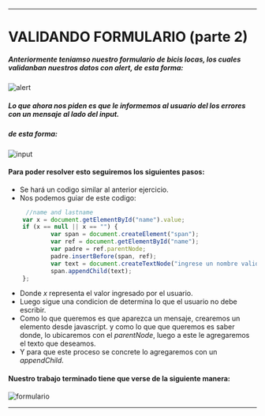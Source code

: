 ****

# VALIDANDO FORMULARIO (parte 2) 

##### Anteriormente teniamso nuestro formulario de bicis locas, los cuales validanban nuestros datos con *alert*, de esta forma:
 
![alert](http://i67.tinypic.com/2zrpc37.png)
 
##### Lo que ahora nos piden es que le informemos al usuario del los errores con un *mensaje* al lado del *input*.      
##### de esta forma:
![input](http://i65.tinypic.com/jr9zpu.png)

#### Para poder resolver esto seguiremos los siguientes pasos:
+ Se hará un codigo similar al anterior ejercicio.
+ Nos podemos guiar de este codigo:
``` javascript
	 //name and lastname
	var x = document.getElementById("name").value;
	if (x == null || x == "") {
			var span = document.createElement("span");
			var ref = document.getElementById("name");
			var padre = ref.parentNode;
			padre.insertBefore(span, ref);
			var text = document.createTextNode("ingrese un nombre valido");
			span.appendChild(text); 
	};
```
+ Donde *x* representa el valor ingresado por el usuario.
+ Luego sigue una condicion de determina lo que el usuario no debe escribir.
+ Como lo que queremos es que aparezca un mensaje, crearemos un elemento desde javascript.
 y como lo que que queremos es saber donde, lo ubicaremos con el *parentNode*, luego a este le agregaremos el texto que deseamos.
+  Y para que este proceso se concrete lo agregaremos con un *appendChild*.

#### Nuestro trabajo terminado tiene que verse de la siguiente manera:

![formulario](http://i68.tinypic.com/33zbw4y.png)


***